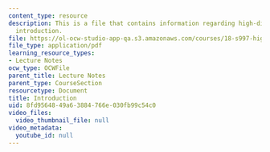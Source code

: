 ```yaml
---
content_type: resource
description: This is a file that contains information regarding high-dimensional statistics
  introduction.
file: https://ol-ocw-studio-app-qa.s3.amazonaws.com/courses/18-s997-high-dimensional-statistics-spring-2015/8fd9564849a63884766e030fb99c54c0_MIT18_S997S15_Introduction.pdf
file_type: application/pdf
learning_resource_types:
- Lecture Notes
ocw_type: OCWFile
parent_title: Lecture Notes
parent_type: CourseSection
resourcetype: Document
title: Introduction
uid: 8fd95648-49a6-3884-766e-030fb99c54c0
video_files:
  video_thumbnail_file: null
video_metadata:
  youtube_id: null
---
```


